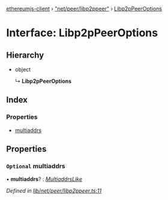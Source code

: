 [ethereumjs-client](../README.md) › ["net/peer/libp2ppeer"](../modules/_net_peer_libp2ppeer_.md) › [Libp2pPeerOptions](_net_peer_libp2ppeer_.libp2ppeeroptions.md)

# Interface: Libp2pPeerOptions

## Hierarchy

- object

  ↳ **Libp2pPeerOptions**

## Index

### Properties

- [multiaddrs](_net_peer_libp2ppeer_.libp2ppeeroptions.md#optional-multiaddrs)

## Properties

### `Optional` multiaddrs

• **multiaddrs**? : _[MultiaddrsLike](../modules/_types_.md#multiaddrslike)_

_Defined in [lib/net/peer/libp2ppeer.ts:11](https://github.com/ethereumjs/ethereumjs-client/blob/master/lib/net/peer/libp2ppeer.ts#L11)_
